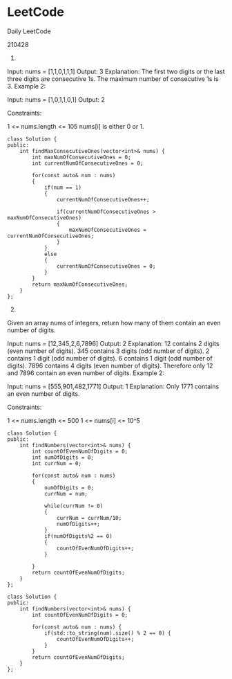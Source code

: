 # LeetCode
Daily LeetCode

210428

1)

Input: nums = [1,1,0,1,1,1]
Output: 3
Explanation: The first two digits or the last three digits are consecutive 1s. The maximum number of consecutive 1s is 3.
Example 2:

Input: nums = [1,0,1,1,0,1]
Output: 2
 

Constraints:

1 <= nums.length <= 105
nums[i] is either 0 or 1.




```
class Solution {
public:
    int findMaxConsecutiveOnes(vector<int>& nums) {
        int maxNumOfConsecutiveOnes = 0;
        int currentNumOfConsecutiveOnes = 0;
        
        for(const auto& num : nums)
        {
            if(num == 1)
            {
                currentNumOfConsecutiveOnes++;
                 
                if(currentNumOfConsecutiveOnes > maxNumOfConsecutiveOnes)
                {
                    maxNumOfConsecutiveOnes = currentNumOfConsecutiveOnes;
                }
            }
            else
            {
                currentNumOfConsecutiveOnes = 0; 
            }
        }
        return maxNumOfConsecutiveOnes;
    }
};
```

2)

Given an array nums of integers, return how many of them contain an even number of digits.

Input: nums = [12,345,2,6,7896]
Output: 2
Explanation: 
12 contains 2 digits (even number of digits). 
345 contains 3 digits (odd number of digits). 
2 contains 1 digit (odd number of digits). 
6 contains 1 digit (odd number of digits). 
7896 contains 4 digits (even number of digits). 
Therefore only 12 and 7896 contain an even number of digits.
Example 2:

Input: nums = [555,901,482,1771]
Output: 1 
Explanation: 
Only 1771 contains an even number of digits.
 

Constraints:

1 <= nums.length <= 500
1 <= nums[i] <= 10^5

```
class Solution {
public:
    int findNumbers(vector<int>& nums) {
        int countOfEvenNumOfDigits = 0;
        int numOfDigits = 0;
        int currNum = 0;
        
        for(const auto& num : nums)
        {
            numOfDigits = 0;
            currNum = num;
            
            while(currNum != 0)
            {
                currNum = currNum/10;
                numOfDigits++;
            }
            if(numOfDigits%2 == 0)
            {
                countOfEvenNumOfDigits++;
            }
            
        }
        return countOfEvenNumOfDigits;
    }
};
```


```
class Solution {
public:
    int findNumbers(vector<int>& nums) {
        int countOfEvenNumOfDigits = 0;
        
        for(const auto& num : nums) {
            if(std::to_string(num).size() % 2 == 0) {
                countOfEvenNumOfDigits++;
            }
        }
        return countOfEvenNumOfDigits;
    }
};
```
